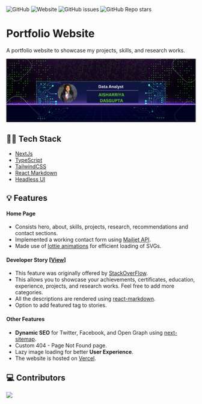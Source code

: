 ![GitHub](https://img.shields.io/github/license/nimishjn/portfolio-2022?style=for-the-badge)
![Website](https://img.shields.io/website?down_color=red&down_message=Down&style=for-the-badge&up_color=green&up_message=Online&url=https%3A%2F%2Fnimish-jain.com)
![GitHub issues](https://img.shields.io/github/issues-raw/nimishjn/portfolio-2022?style=for-the-badge)
![GitHub Repo stars](https://img.shields.io/github/stars/nimishjn/portfolio-2022?style=for-the-badge)

# Portfolio Website
A portfolio website to showcase my projects, skills, and research works.

![Banner](public/banner.png)


## 👨‍💻 Tech Stack
- [NextJs](https://nextjs.org/)
- [TypeScript](https://www.typescriptlang.org/)
- [TailwindCSS](https://tailwindcss.com/)
- [React Markdown](https://www.npmjs.com/package/react-markdown)
- [Headless UI](https://headlessui.com/)

## 💡 Features

#### Home Page
- Consists hero, about, skills, projects, research, recommendations and contact sections.
- Implemented a working contact form using [Mailjet API](https://www.mailjet.com/).
- Made use of [lottie animations](https://lottiefiles.com/) for efficient loading of SVGs.

#### Developer Story [[View](https://nimish-jain.com/story)]
- This feature was originally offered by [StackOverFlow](https://stackoverflow.com/users/story/join).
- This allows you to showcase your achievements, certificates, education, experience, projects, and research works. Feel free to add more categories.
- All the descriptions are rendered using [react-markdown](https://www.npmjs.com/package/react-markdown).
- Option to add featured tag to stories.

#### Other Features
- **Dynamic SEO** for Twitter, Facebook, and Open Graph using [next-sitemap](https://www.npmjs.com/package/next-sitemap).
- Custom 404 - Page Not Found page.
- Lazy image loading for better **User Experience**.
- The website is hosted on [Vercel](https://vercel.com/).

## 💻 Contributors
<a href="https://github.com/nimishjn/portfolio-2022/graphs/contributors">
  <img src="https://contrib.rocks/image?repo=nimishjn/portfolio-2022" />
</a>
